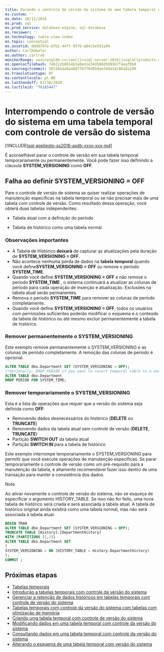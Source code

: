 ```yaml
---
title: Parando o controle de versão do sistema de uma tabela temporal com versão do sistema | Microsoft Docs
ms.custom: ''
ms.date: 10/11/2016
ms.prod: sql
ms.prod_service: database-engine, sql-database
ms.reviewer: ''
ms.technology: table-view-index
ms.topic: conceptual
ms.assetid: dddd707e-bfb1-44ff-937b-a84c5e5d1a94
author: CarlRabeler
ms.author: carlrab
monikerRange: =azuresqldb-current||>=sql-server-2016||=sqlallproducts-allversions||>=sql-server-linux-2017||=azuresqldb-mi-current
ms.openlocfilehash: 74b222b8014b3a0e41e34d588d5893b7f4aaf9b8
ms.sourcegitcommit: 58158eda0aa0d7f87f9d958ae349a14c0ba8a209
ms.translationtype: HT
ms.contentlocale: pt-BR
ms.lasthandoff: 03/30/2020
ms.locfileid: "74165447"
---
```

# <a name="stopping-system-versioning-on-a-system-versioned-temporal-table"></a>Interrompendo o controle de versão do sistema em uma tabela temporal com controle de versão do sistema

[!INCLUDE[tsql-appliesto-ss2016-asdb-xxxx-xxx-md](../../includes/tsql-appliesto-ss2016-asdb-xxxx-xxx-md.md)]

É aconselhável parar o controle de versão em sua tabela temporal temporariamente ou permanentemente. Você pode fazer isso definindo a cláusula **SYSTEM_VERSIONING** como **OFF**.

## <a name="setting-system_versioning--off"></a>Falha ao definir SYSTEM_VERSIONING = OFF

Pare o controle de versão de sistema se quiser realizar operações de manutenção específicas na tabela temporal ou se não precisar mais de uma tabela com controle de versão. Como resultado dessa operação, você obterá duas tabelas independentes:

- Tabela atual com a definição do período

- Tabela de histórico como uma tabela normal

### <a name="important-remarks"></a>Observações importantes

- A Tabela de Histórico **deixará** de capturar as atualizações pela duração de **SYSTEM_VERSIONING = OFF**.
- Não acontece nenhuma perda de dados na **tabela temporal** quando você define**SYSTEM_VERSIONING = OFF** ou remove o período **SYSTEM_TIME**.
- Quando você define **SYSTEM_VERSIONING = OFF** e não remove o período **SYSTEM_TIME** , o sistema continuará a atualizar as colunas de período para cada operação de inserção e atualização. Exclusões na tabela atual serão permanentes.
- Remova o período **SYSTEM_TIME** para remover as colunas de período completamente.
- Quando você define **SYSTEM_VERSIONING = OFF**, todos os usuários com permissões suficientes poderão modificar o esquema e o conteúdo da tabela de histórico ou até mesmo excluir permanentemente a tabela de histórico.

### <a name="permanently-remove-system_versioning"></a>Remover permanentemente o SYSTEM_VERSIONING

Este exemplo remove permanentemente o SYSTEM_VERSIONING e as colunas de período completamente. A remoção das colunas de período é opcional.

```sql
ALTER TABLE dbo.Department SET (SYSTEM_VERSIONING = OFF);
/*Optionally, DROP PERIOD if you want to revert temporal table to a non-temporal*/
ALTER TABLE dbo.Department
DROP PERIOD FOR SYSTEM_TIME;
```

### <a name="temporarily-remove-system_versioning"></a>Remover temporariamente o SYSTEM_VERSIONING

Esta é a lista de operações que requer que a versão do sistema seja definida como **OFF**:

- Removendo dados desnecessários do histórico (**DELETE** ou **TRUNCATE**)
- Removendo dados da tabela atual sem controle de versão (**DELETE**, **TRUNCATE**)
- Partição **SWITCH OUT** da tabela atual
- Partição **SWITCH IN** para a tabela de histórico

Este exemplo interrompe temporariamente o SYSTEM_VERSIONING para permitir que você execute operações de manutenção específicas. Se parar temporariamente o controle de versão como um pré-requisito para a manutenção da tabela, é altamente recomendável fazer isso dentro de uma transação para manter a consistência dos dados.

> [!NOTE]
> Ao ativar novamente o controle de versão do sistema, não se esqueça de especificar o argumento HISTORY_TABLE. Se isso não for feito, uma nova tabela de histórico será criada e será associada à tabela atual. A tabela de histórico original ainda existirá como uma tabela normal, mas não será associada à tabela atual.

```sql
BEGIN TRAN
ALTER TABLE dbo.Department SET (SYSTEM_VERSIONING = OFF);
TRUNCATE TABLE [History].[DepartmentHistory]
WITH (PARTITIONS (1,2))
ALTER TABLE dbo.Department SET
(
SYSTEM_VERSIONING = ON (HISTORY_TABLE = History.DepartmentHistory)
);
COMMIT ;
```

## <a name="next-steps"></a>Próximas etapas

- [Tabelas temporais](../../relational-databases/tables/temporal-tables.md)
- [Introdução a tabelas temporais com controle da versão do sistema](../../relational-databases/tables/getting-started-with-system-versioned-temporal-tables.md)
- [Gerenciar a retenção de dados históricos em tabelas temporais com controle de versão do sistema](../../relational-databases/tables/manage-retention-of-historical-data-in-system-versioned-temporal-tables.md)
- [Tabelas temporais com controle da versão do sistema com tabelas com otimização de memória](../../relational-databases/tables/system-versioned-temporal-tables-with-memory-optimized-tables.md)
- [Criando uma tabela temporal com controle de versão do sistema](../../relational-databases/tables/creating-a-system-versioned-temporal-table.md)
- [Modificando dados em uma tabela temporal com controle da versão do sistema](../../relational-databases/tables/modifying-data-in-a-system-versioned-temporal-table.md)
- [Consultando dados em uma tabela temporal com controle da versão do sistema](../../relational-databases/tables/querying-data-in-a-system-versioned-temporal-table.md)
- [Alterando o esquema de uma tabela temporal com versão do sistema](../../relational-databases/tables/changing-the-schema-of-a-system-versioned-temporal-table.md)

